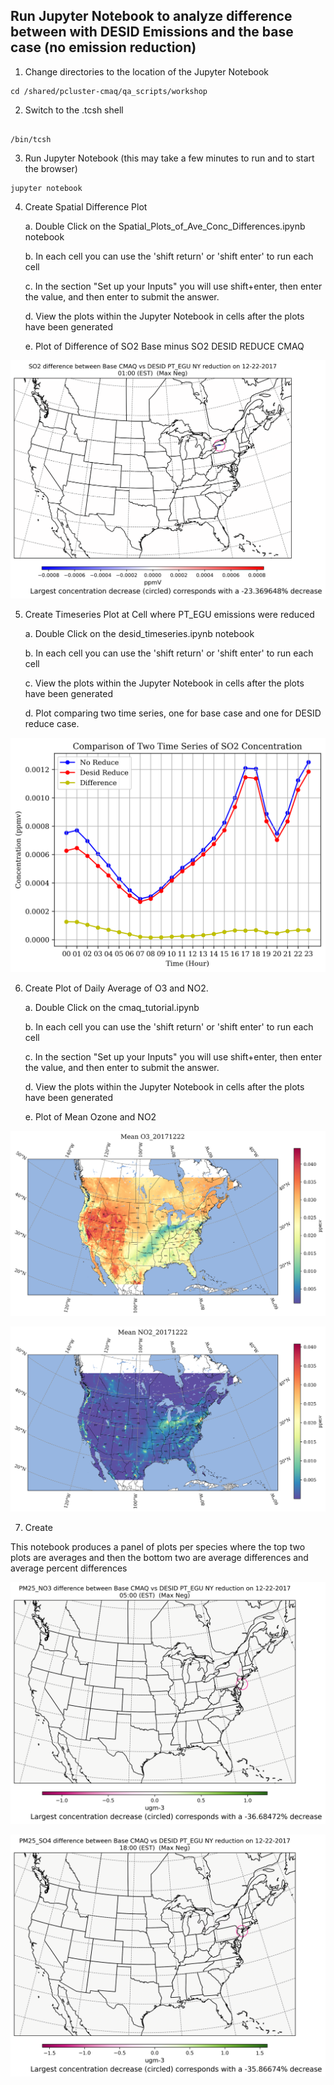 ##  Run Jupyter Notebook to analyze difference between with DESID Emissions and the base case (no emission reduction)

1.  Change directories to the location of the Jupyter Notebook

```
cd /shared/pcluster-cmaq/qa_scripts/workshop
```

2. Switch to the .tcsh shell

```

/bin/tcsh
```

3. Run Jupyter Notebook (this may take a few minutes to run and to start the browser)

```
jupyter notebook
```


4. Create Spatial Difference Plot

    a. Double Click on the Spatial_Plots_of_Ave_Conc_Differences.ipynb notebook

    b. In each cell you can use the 'shift return' or 'shift enter' to run each cell

    c. In the section "Set up your Inputs" you will use shift+enter, then enter the value, and then enter to submit the answer.

    d. View the plots within the Jupyter Notebook in cells after the plots have been generated

    e. Plot of Difference of SO2 Base minus SO2 DESID REDUCE CMAQ

 ![Difference Plot Comparison](../../../../qa_scripts/workshop/SO2_difference_between_Base_CMAQ_vs_DESID_PT_EGU_NY_reduction_on_12-22-2017.png)

5. Create Timeseries Plot at Cell where PT_EGU emissions were reduced

    a. Double Click on the desid_timeseries.ipynb notebook

    b. In each cell you can use the 'shift return' or 'shift enter' to run each cell

    c. View the plots within the Jupyter Notebook in cells after the plots have been generated

    d. Plot comparing two time series, one for base case and one for DESID reduce case.

  ![Time Series Plot Comparison](../../../../qa_scripts/Timeseries_SO2_20171223_desid_4_1.png)

6. Create Plot of Daily Average of O3 and NO2. 

    a. Double Click on the cmaq_tutorial.ipynb

    b. In each cell you can use the 'shift return' or 'shift enter' to run each cell

    c. In the section "Set up your Inputs" you will use shift+enter, then enter the value, and then enter to submit the answer.

    d. View the plots within the Jupyter Notebook in cells after the plots have been generated

    e. Plot of Mean Ozone and NO2


![Mean_O3_20171222.png](../../../../qa_scripts/workshop/Mean_O3_20171222.png)

![Mean_NO2_20171222.png](../../../../qa_scripts/workshop/Mean_NO2_20171222.png)

7. Create 


This notebook produces a panel of plots per species where the top two plots are averages and then the bottom two are average differences and average percent differences

![Average_Difference_PM25_NO3.png](../../../../qa_scripts/workshop/PM25_NO3_difference_between_Base_CMAQ_vs_DESID_PT_EGU_NY_Emissions_reduction_on_12-22-2017_05.png)


![Average_Difference_PM25_SO4.png](../../../../qa_scripts/workshop/PM25_SO4_difference_between_Base_CMAQ_vs_DESID_PT_EGU_NY_reduction_on_12-22-2017_18.png)


